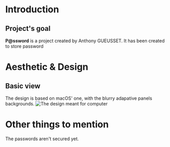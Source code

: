 # Introduction
## Project's goal
**P@ssword** is a project created by Anthony GUEUSSET.
It has been created to store password   

# Aesthetic & Design
## Basic view
The design is based on macOS' one, with the blurry adapative panels backgrounds.
![The design meant for computer](../master/docs/design.png)

# Other things to mention
The passwords aren't secured yet.
